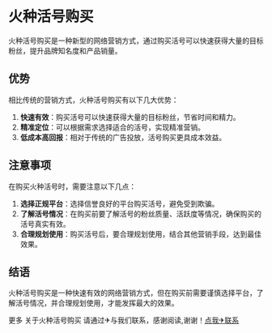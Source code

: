 # 火种活号购买

火种活号购买是一种新型的网络营销方式，通过购买活号可以快速获得大量的目标粉丝，提升品牌知名度和产品销量。

## 优势

相比传统的营销方式，火种活号购买有以下几大优势：

1. **快速有效**：购买活号可以快速获得大量的目标粉丝，节省时间和精力。
2. **精准定位**：可以根据需求选择适合的活号，实现精准营销。
3. **低成本高回报**：相对于传统的广告投放，活号购买更具成本效益。

## 注意事项

在购买火种活号时，需要注意以下几点：

1. **选择正规平台**：选择信誉良好的平台购买活号，避免受到欺骗。
2. **了解活号情况**：在购买前要了解活号的粉丝质量、活跃度等情况，确保购买的活号真实有效。
3. **合理规划使用**：购买活号后，要合理规划使用，结合其他营销手段，达到最佳效果。

## 结语

火种活号购买是一种快速有效的网络营销方式，但在购买前需要谨慎选择平台，了解活号情况，并合理规划使用，才能发挥最大的效果。

更多 关于火种活号购买 请通过✈与我们联系，感谢阅读,谢谢！[点我✈联系](https://www.k02.cc)
